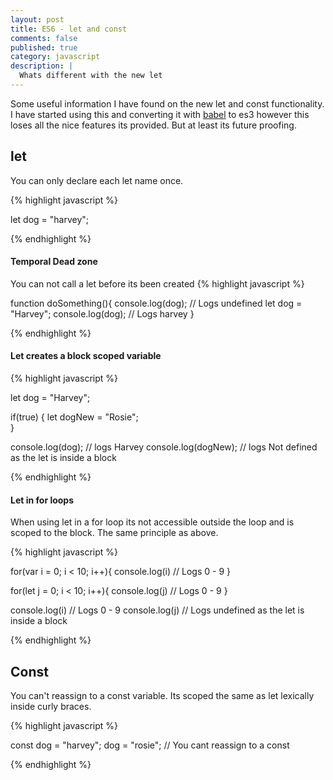 ```yaml
---
layout: post
title: ES6 - let and const
comments: false
published: true
category: javascript
description: |
  Whats different with the new let
---
```


Some useful information I have found on the new let and const functionality. I have started using this and converting it with [babel](https://babeljs.io/) to es3 however this loses all the nice features its provided. But at least its future proofing.


## let

You can only declare each let name once.

{% highlight javascript %}

let dog = "harvey";

{% endhighlight %}


#### Temporal Dead zone
You can not call a let before its been created
{% highlight javascript %}

function doSomething(){
    console.log(dog);  // Logs undefined
    let dog = "Harvey";
    console.log(dog); // Logs harvey
}

{% endhighlight %}

#### Let creates a block scoped variable

{% highlight javascript %}

  let dog = "Harvey";

  if(true) {
    let dogNew = "Rosie";  
  }

  console.log(dog); // logs Harvey
  console.log(dogNew); // logs Not defined as the let is inside a block

{% endhighlight %}


#### Let in for loops

When using let in a for loop its not accessible outside the loop and is scoped to the block. The same principle as above.

{% highlight javascript %}

  for(var i = 0; i < 10; i++){
    console.log(i) // Logs 0 - 9
  }

  for(let j = 0; i < 10; i++){
    console.log(j) // Logs 0 - 9
  }

  console.log(i) // Logs 0 - 9
  console.log(j) // Logs undefined as the let is inside a block


{% endhighlight %}

## Const

You can't reassign to a const variable.
Its scoped the same as let lexically inside curly braces.

{% highlight javascript %}

  const dog = "harvey";
  dog = "rosie"; // You cant reassign to a const

{% endhighlight %}

